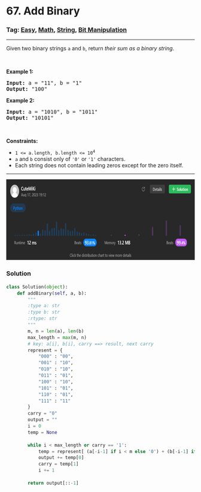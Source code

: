 # 67. Add Binary
### Tag: [Easy](https://github.com/TheOnlyMiki/LeetCode-For-Fun/tree/main#easy-level), [Math](https://github.com/TheOnlyMiki/LeetCode-For-Fun/tree/main#math), [String](https://github.com/TheOnlyMiki/LeetCode-For-Fun/tree/main#string), [Bit Manipulation](https://github.com/TheOnlyMiki/LeetCode-For-Fun/tree/main#bit-manipulation)
---
<div class="px-5 pt-4"><div class="flex"></div><div class="xFUwe" data-track-load="description_content"><p>Given two binary strings <code>a</code> and <code>b</code>, return <em>their sum as a binary string</em>.</p>

<p>&nbsp;</p>
<p><strong class="example">Example 1:</strong></p>
<pre><strong>Input:</strong> a = "11", b = "1"
<strong>Output:</strong> "100"
</pre><p><strong class="example">Example 2:</strong></p>
<pre><strong>Input:</strong> a = "1010", b = "1011"
<strong>Output:</strong> "10101"
</pre>
<p>&nbsp;</p>
<p><strong>Constraints:</strong></p>

<ul>
	<li><code>1 &lt;= a.length, b.length &lt;= 10<sup>4</sup></code></li>
	<li><code>a</code> and <code>b</code> consist&nbsp;only of <code>'0'</code> or <code>'1'</code> characters.</li>
	<li>Each string does not contain leading zeros except for the zero itself.</li>
</ul>
</div></div>

---
<img src="Submit.png" width="700" height="215" />

### Solution

```python
class Solution(object):
    def addBinary(self, a, b):
        """
        :type a: str
        :type b: str
        :rtype: str
        """
        m, n = len(a), len(b)
        max_length = max(m, n)
        # key: a[i], b[i], carry ==> result, next carry
        represent = {
            "000" : "00",
            "001" : "10",
            "010" : "10",
            "011" : "01",
            "100" : "10",
            "101" : "01",
            "110" : "01",
            "111" : "11"
        }
        carry = "0"
        output = ""
        i = 0
        temp = None
        
        while i < max_length or carry == '1':
            temp = represent[ (a[-i-1] if i < m else '0') + (b[-i-1] if i < n else '0') + carry ]
            output += temp[0]
            carry = temp[1]
            i += 1
                
        return output[::-1]
```
